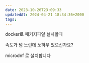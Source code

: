 ```yaml
---
date: 2023-10-26T23:09:33
updatedAt: 2024-04-21 18:34:36+2000
tags: 
---
```

docker로 패키지파일 설치할때

속도가 넘 느린데 노하우 있으신가요?

microdnf 로 설치합니다